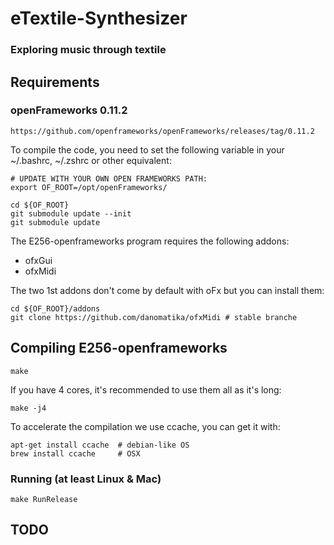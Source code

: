 # eTextile-Synthesizer 
### Exploring music through textile

## Requirements

### openFrameworks 0.11.2

    https://github.com/openframeworks/openFrameworks/releases/tag/0.11.2

To compile the code, you need to set the following variable in your ~/.bashrc, ~/.zshrc or other equivalent:

    # UPDATE WITH YOUR OWN OPEN FRAMEWORKS PATH:
    export OF_ROOT=/opt/openFrameworks/

    cd ${OF_ROOT}
    git submodule update --init
    git submodule update

The E256-openframeworks program requires the following addons:
 - ofxGui
 - ofxMidi

The two 1st addons don't come by default with oFx but you can install them:

    cd ${OF_ROOT}/addons
    git clone https://github.com/danomatika/ofxMidi # stable branche

## Compiling E256-openframeworks
    make

If you have 4 cores, it's recommended to use them all as it's long:

    make -j4

To accelerate the compilation we use ccache, you can get it with:

    apt-get install ccache  # debian-like OS
    brew install ccache     # OSX

### Running (at least Linux & Mac)
    make RunRelease

## TODO

